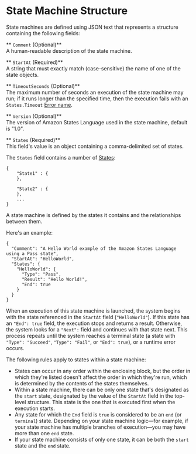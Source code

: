 # State Machine Structure<a name="amazon-states-language-state-machine-structure"></a>

State machines are defined using JSON text that represents a structure containing the following fields:

** `Comment` \(Optional\)**  
A human\-readable description of the state machine\.

** `StartAt` \(Required\)**  
A string that must exactly match \(case\-sensitive\) the name of one of the state objects\.

** `TimeoutSeconds` \(Optional\)**  
The maximum number of seconds an execution of the state machine may run; if it runs longer than the specified time, then the execution fails with an `States.Timeout` [Error name](amazon-states-language-errors.md#amazon-states-language-error-names)\.

** `Version` \(Optional\)**  
The version of Amazon States Language used in the state machine, default is "1\.0"\.

** `States` \(Required\)**  
This field's value is an object containing a comma\-delimited set of states\.

The `States` field contains a number of [States](amazon-states-language-states.md):

```
{
    "State1" : {
    },

    "State2" : {
    },
    ...
}
```

A state machine is defined by the states it contains and the relationships between them\.

Here's an example:

```
{
  "Comment": "A Hello World example of the Amazon States Language using a Pass state",
  "StartAt": "HelloWorld",
  "States": {
    "HelloWorld": {
      "Type": "Pass",
      "Result": "Hello World!",
      "End": true
    }
  }
}
```

When an execution of this state machine is launched, the system begins with the state referenced in the `StartAt` field \(`"HelloWorld"`\)\. If this state has an `"End": true` field, the execution stops and returns a result\. Otherwise, the system looks for a `"Next":` field and continues with that state next\. This process repeats until the system reaches a terminal state \(a state with `"Type": "Succeed"`, `"Type": "Fail"`, or `"End": true`\), or a runtime error occurs\.

The following rules apply to states within a state machine:
+ States can occur in any order within the enclosing block, but the order in which they're listed doesn't affect the order in which they're run, which is determined by the contents of the states themselves\.
+ Within a state machine, there can be only one state that's designated as the `start` state, designated by the value of the `StartAt` field in the top\-level structure\. This state is the one that is executed first when the execution starts\.
+ Any state for which the `End` field is `true` is considered to be an `end` \(or `terminal`\) state\. Depending on your state machine logic—for example, if your state machine has multiple branches of execution—you may have more than one `end` state\.
+ If your state machine consists of only one state, it can be both the `start` state and the `end` state\.